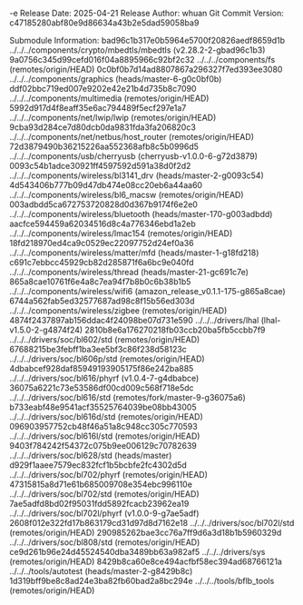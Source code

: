 -e Release Date: 2025-04-21
Release Author: whuan
Git Commit Version: c47185280abf80e9d86634a43b2e5dad59058ba9

Submodule Information:
 bad96c1b317e0b5964e5700f20826aedf8659d1b ../../../components/crypto/mbedtls/mbedtls (v2.28.2-2-gbad96c1b3)
 9a0756c345d99cefd016f04a8895966c92bf2c32 ../../../components/fs (remotes/origin/HEAD)
 0c0bf0b7d14ad8807867a296327f7ed393ee3080 ../../../components/graphics (heads/master-6-g0c0bf0b)
 ddf02bbc719ed007e9202e42e21b4d735b8c7090 ../../../components/multimedia (remotes/origin/HEAD)
 5992d917d4f8eaff35e6ac794489f5ecf297e1a7 ../../../components/net/lwip/lwip (remotes/origin/HEAD)
 9cba93d284ce7d80dcb0da9831fda3fa206820c3 ../../../components/net/netbus/host_router (remotes/origin/HEAD)
 72d3879490b36215226aa552368afb8c5b0996d5 ../../../components/usb/cherryusb (cherryusb-v1.0.0-6-g72d3879)
 0093c54b1adce30921ff4597592d591a38d0f2d2 ../../../components/wireless/bl3141_drv (heads/master-2-g0093c54)
 4d543406b777b09d47db474e08cc20eb6a44aa60 ../../../components/wireless/bl6_macsw (remotes/origin/HEAD)
 003adbdd5ca672753720828d0d367b9174f6e2e0 ../../../components/wireless/bluetooth (heads/master-170-g003adbdd)
 aacfce594459a62034516d8c4a776346ebd1a2eb ../../../components/wireless/lmac154 (remotes/origin/HEAD)
 18fd218970ed4ca9c0529ec22097752d24ef0a36 ../../../components/wireless/matter/mfd (heads/master-1-g18fd218)
 c691c7ebbcc45929cb82d285871f6a6bc9e040fd ../../../components/wireless/thread (heads/master-21-gc691c7e)
 865a8cae10761f6e4a8c7ea94f7b8b0c6b38b1b5 ../../../components/wireless/wifi6 (amazon_release_v0.1.1-175-g865a8cae)
 6744a562fab5ed32577687ad98c8f15b56ed303d ../../../components/wireless/zigbee (remotes/origin/HEAD)
 4874f2437897ab156ddac4f24098be07d731e590 ../../../drivers/lhal (lhal-v1.5.0-2-g4874f24)
 2810b8e6a176270218fb03ccb20ba5fb5ccbb7f9 ../../../drivers/soc/bl602/std (remotes/origin/HEAD)
 67688215be3febff1ba3ee5bf3c86f238d58123c ../../../drivers/soc/bl606p/std (remotes/origin/HEAD)
 4dbabcef928daf85949193905175f86e242ba885 ../../../drivers/soc/bl616/phyrf (v1.0.4-7-g4dbabce)
 36075a6221c73e53586df00cd009c568f718e5dc ../../../drivers/soc/bl616/std (remotes/fork/master-9-g36075a6)
 b733eabf48e9541acf35525764039be08bb43005 ../../../drivers/soc/bl616d/std (remotes/origin/HEAD)
 096903957752cb48f46a51a8c948cc305c770593 ../../../drivers/soc/bl616l/std (remotes/origin/HEAD)
 9403f784242f54372c075b9ee006129c70782639 ../../../drivers/soc/bl628/std (heads/master)
 d929f1aaee7579ec832fcf1b5bcbfe2fc4302d5d ../../../drivers/soc/bl702/phyrf (remotes/origin/HEAD)
 47315815a8d71e61b685009708e354ebc996110e ../../../drivers/soc/bl702/std (remotes/origin/HEAD)
 7ae5adfd8bd02f95031fdd5892fcacb23962ea19 ../../../drivers/soc/bl702l/phyrf (v1.0.0-9-g7ae5adf)
 2608f012e322fd17b863179cd31d97d8d7162e18 ../../../drivers/soc/bl702l/std (remotes/origin/HEAD)
 290985262bae3cc76a7ff9d6a3d18b1b5960329d ../../../drivers/soc/bl808/std (remotes/origin/HEAD)
 ce9d261b96e24d45524540dba3489bb63a982af5 ../../../drivers/sys (remotes/origin/HEAD)
 8429b8ca60e8ce494acfbf58ec394ad68766121a ../../../tools/autotest (heads/master-2-g8429b8c)
 1d319bff9be8c8ad24e3ba82fb60bad2a8bc294e ../../../tools/bflb_tools (remotes/origin/HEAD)

